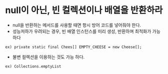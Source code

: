 # null이 아닌, 빈 컬렉션이나 배열을 반환하라

- null을 반환하는 메서드를 사용할 때면 항시 방어 코드를 넣어줘야 한다.
- 성능저하가 우려되는 경우, 빈 배열 인스턴스를 미리 생성, 반환하며 최적화가 가능하다

``ex) private static final Chees[] EMPTY_CHEESE = new Cheese[];``

- 불변 컬렉션을 이용하는 것도 가능 하다.

``ex) Collections.emptyList``